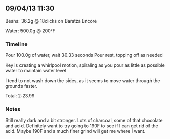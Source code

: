 ## 09/04/13 11:30 ##

Beans: 36.2g @ 18clicks on Baratza Encore

Water: 500.0g @ 200°F

### Timeline ###

Pour 100.0g of water, wait 30.33 seconds
Pour rest, topping off as needed

Key is creating a whirlpool motion, spiraling as you pour as little as possible
water to maintain water level

I tend to not wash down the sides, as it seems to move water through the
grounds faster.

Total: 2:23.99

### Notes ###

Still really dark and a bit stronger. Lots of charcoal, some of that chocolate
and acid. Definitely want to try going to 190F to see if I can get rid of the
acid. Maybe 190F and a much finer grind will get me where I want.
